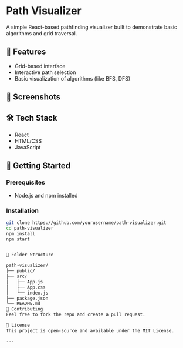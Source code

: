 # Path Visualizer

A simple React-based pathfinding visualizer built to demonstrate basic algorithms and grid traversal.

## 🚀 Features

- Grid-based interface
- Interactive path selection
- Basic visualization of algorithms (like BFS, DFS)

## 📸 Screenshots


## 🛠️ Tech Stack

- React
- HTML/CSS
- JavaScript

## 🧪 Getting Started

### Prerequisites

- Node.js and npm installed

### Installation

```bash
git clone https://github.com/yourusername/path-visualizer.git
cd path-visualizer
npm install
npm start


📂 Folder Structure

path-visualizer/
├── public/
├── src/
│   ├── App.js
│   ├── App.css
│   └── index.js
├── package.json
└── README.md
🙌 Contributing
Feel free to fork the repo and create a pull request.

📄 License
This project is open-source and available under the MIT License.

---
